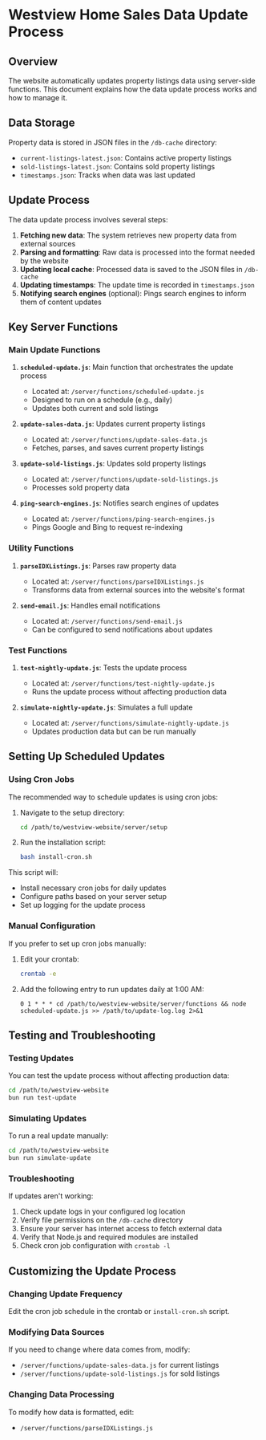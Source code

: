 # Westview Home Sales Data Update Process

## Overview

The website automatically updates property listings data using server-side functions. This document explains how the data update process works and how to manage it.

## Data Storage

Property data is stored in JSON files in the `/db-cache` directory:
- `current-listings-latest.json`: Contains active property listings
- `sold-listings-latest.json`: Contains sold property listings
- `timestamps.json`: Tracks when data was last updated

## Update Process

The data update process involves several steps:

1. **Fetching new data**: The system retrieves new property data from external sources
2. **Parsing and formatting**: Raw data is processed into the format needed by the website
3. **Updating local cache**: Processed data is saved to the JSON files in `/db-cache`
4. **Updating timestamps**: The update time is recorded in `timestamps.json`
5. **Notifying search engines** (optional): Pings search engines to inform them of content updates

## Key Server Functions

### Main Update Functions

1. **`scheduled-update.js`**: Main function that orchestrates the update process
   - Located at: `/server/functions/scheduled-update.js`
   - Designed to run on a schedule (e.g., daily)
   - Updates both current and sold listings

2. **`update-sales-data.js`**: Updates current property listings
   - Located at: `/server/functions/update-sales-data.js`
   - Fetches, parses, and saves current property listings

3. **`update-sold-listings.js`**: Updates sold property listings
   - Located at: `/server/functions/update-sold-listings.js`
   - Processes sold property data

4. **`ping-search-engines.js`**: Notifies search engines of updates
   - Located at: `/server/functions/ping-search-engines.js`
   - Pings Google and Bing to request re-indexing

### Utility Functions

1. **`parseIDXListings.js`**: Parses raw property data
   - Located at: `/server/functions/parseIDXListings.js`
   - Transforms data from external sources into the website's format

2. **`send-email.js`**: Handles email notifications
   - Located at: `/server/functions/send-email.js`
   - Can be configured to send notifications about updates

### Test Functions

1. **`test-nightly-update.js`**: Tests the update process
   - Located at: `/server/functions/test-nightly-update.js`
   - Runs the update process without affecting production data

2. **`simulate-nightly-update.js`**: Simulates a full update
   - Located at: `/server/functions/simulate-nightly-update.js`
   - Updates production data but can be run manually

## Setting Up Scheduled Updates

### Using Cron Jobs

The recommended way to schedule updates is using cron jobs:

1. Navigate to the setup directory:
   ```bash
   cd /path/to/westview-website/server/setup
   ```

2. Run the installation script:
   ```bash
   bash install-cron.sh
   ```

This script will:
- Install necessary cron jobs for daily updates
- Configure paths based on your server setup
- Set up logging for the update process

### Manual Configuration

If you prefer to set up cron jobs manually:

1. Edit your crontab:
   ```bash
   crontab -e
   ```

2. Add the following entry to run updates daily at 1:00 AM:
   ```
   0 1 * * * cd /path/to/westview-website/server/functions && node scheduled-update.js >> /path/to/update-log.log 2>&1
   ```

## Testing and Troubleshooting

### Testing Updates

You can test the update process without affecting production data:

```bash
cd /path/to/westview-website
bun run test-update
```

### Simulating Updates

To run a real update manually:

```bash
cd /path/to/westview-website
bun run simulate-update
```

### Troubleshooting

If updates aren't working:

1. Check update logs in your configured log location
2. Verify file permissions on the `/db-cache` directory
3. Ensure your server has internet access to fetch external data
4. Verify that Node.js and required modules are installed
5. Check cron job configuration with `crontab -l`

## Customizing the Update Process

### Changing Update Frequency

Edit the cron job schedule in the crontab or `install-cron.sh` script.

### Modifying Data Sources

If you need to change where data comes from, modify:
- `/server/functions/update-sales-data.js` for current listings
- `/server/functions/update-sold-listings.js` for sold listings

### Changing Data Processing

To modify how data is formatted, edit:
- `/server/functions/parseIDXListings.js`
